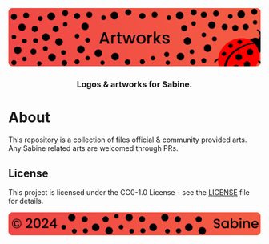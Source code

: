 <p align="center">
    <img src="ASSETS/header.png" alt="Sabine's {Artworks}">
</p>

<p align="center">
    <h3 align="center">Logos &amp; artworks for Sabine.</h3>
</p>

# About

This repository is a collection of files official &amp; community provided arts. Any Sabine related arts are welcomed through PRs.

## License

This project is licensed under the CC0-1.0 License - see the [LICENSE](license) file for details.

<p align="center">
    <img src="ASSETS/footer.png" alt="Sabine's {Artworks}">
</p>
